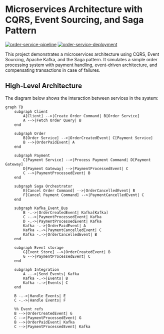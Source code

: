 # Microservices Architecture with CQRS, Event Sourcing, and Saga Pattern

[![order-service-pipeline](https://github.com/MnzCrsh/microservices-order-organstock-processing/actions/workflows/order-service-pipeline.yml/badge.svg)](https://github.com/MnzCrsh/microservices-order-organstock-processing/actions/workflows/order-service-pipeline.yml) [![order-service-deployment](https://github.com/MnzCrsh/microservices-order-organstock-processing/actions/workflows/order-service-deployment.yml/badge.svg?branch=master)](https://github.com/MnzCrsh/microservices-order-organstock-processing/actions/workflows/order-service-deployment.yml)

This project demonstrates a microservices architecture using CQRS, Event Sourcing, Apache Kafka, and the Saga pattern. It simulates a simple order processing system with payment handling, event-driven architecture, and compensating transactions in case of failures.

## High-Level Architecture

The diagram below shows the interaction between services in the system:

```mermaid
graph TD
    subgraph Client
        A[Client] -->|Create Order Command| B[Order Service]
        A -->|Fetch Order Query| B
    end

    subgraph Order
        B[Order Service] -->|OrderCreatedEvent| C[Payment Service]
        B -->|OrderPaidEvent| A
    end

    subgraph Payment
        C[Payment Service] -->|Process Payment Command| D[Payment Gateway]
        D[Payment Gateway] -->|PaymentProcessedEvent| C
        C -->|PaymentProcessedEvent| B
    end

    subgraph Saga Orchestrator
        E[Cancel Order Command] -->|OrderCancelledEvent| B
        F[Cancel Payment Command] -->|PaymentCancelledEvent| C
    end

    subgraph Kafka_Event_Bus
        B -.->|OrderCreatedEvent| Kafka[Kafka]
        C -.->|PaymentProcessedEvent| Kafka
        D -.->|PaymentProcessedEvent| Kafka
        Kafka -.->|OrderPaidEvent| A
        Kafka -.->|PaymentCancelledEvent| C
        Kafka -.->|OrderCancelledEvent| B
    end

    subgraph Event storage
        G[Event Store] -->|OrderCreatedEvent| B
        G -->|PaymentProcessedEvent| C
    end

    subgraph Integration
        A -.->|Send Events| Kafka
        Kafka -.->|Events| B
        Kafka -.->|Events| C
    end

    B -.->|Handle Events| E
    C -.->|Handle Events| F

    %% Event refs
    B -->|OrderCreatedEvent| G
    C -->|PaymentProcessedEvent| G
    B -->|OrderPaidEvent| Kafka
    C -->|PaymentProcessedEvent| Kafka
